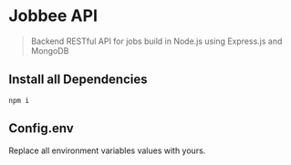 # Jobbee API

> Backend RESTful API for jobs build in Node.js using Express.js and MongoDB

## Install all Dependencies

```
npm i
```

## Config.env

Replace all environment variables values with yours.
